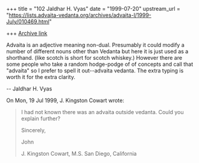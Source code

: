 +++
title = "102 Jaldhar H. Vyas"
date = "1999-07-20"
upstream_url = "https://lists.advaita-vedanta.org/archives/advaita-l/1999-July/010469.html"

+++
[Archive link](https://lists.advaita-vedanta.org/archives/advaita-l/1999-July/010469.html)

Advaita is an adjective meaning non-dual.  Presumably it could modify a
number of different nouns other than Vedanta but here it is just used as a
shorthand.  (like scotch is short for scotch whiskey.)  However there are
some people who take a random hodge-podge of  of concepts and call that
"advaita" so I prefer to spell it out--advaita vedanta.  The extra typing
is worth it for the extra clarity.

--
Jaldhar H. Vyas <jaldhar at braincells.com>

On Mon, 19 Jul 1999, J. Kingston Cowart wrote:

> I had not known there was an advaita outside vedanta.  Could you
> explain further?
>
> Sincerely,
>
> John
>
> J. Kingston Cowart, M.S.
> San Diego, California
> <jkcowart at cari.net>
>

